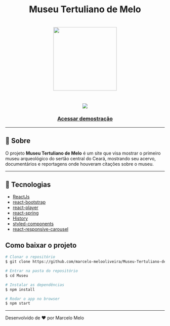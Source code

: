 <h1 align=center> <b>Museu Tertuliano de Melo</b></h1>

<h1 align="center">
<img src="https://ik.imagekit.io/marcelomelo92/logo-museu_WN76U0YQe.png" width="200">
</h1>

<h1 align="center">
<img src="src/assets/img1.gif">
</h1>

<h3 align="center">
<a href="https://museutertulianodemelo.netlify.app/">Acessar demostração</a></h3>

---
## 📖 Sobre
O projeto **Museu Tertuliano de Melo** é um site que visa mostrar o primeiro museu arqueológico do sertão central do Ceará, mostrando seu acervo, documentários e reportagens onde houveram citações sobre o museu.

---

## 🚀 Tecnologias
- [ReactJs](https://reactjs.org/)
- [react-bootstrap](https://react-bootstrap.github.io/)
- [react-player](https://github.com/CookPete/react-player)
- [react-spring](https://www.react-spring.io/)
- [History](https://github.com/ReactTraining/history)
- [styled-components](https://styled-components.com/)
- [react-responsive-carousel](https://github.com/leandrowd/react-responsive-carousel)
## Como baixar o projeto
```bash
# Clonar o repositório
$ git clone https://github.com/marcelo-melooliveira/Museu-Tertuliano-de-Melo---ReactJS Museu

# Entrar na pasta do repositório
$ cd Museu

# Instalar as dependências
$ npm install

# Rodar o app no browser
$ npm start

```

---
Desenvolvido de ❤ por Marcelo Melo
